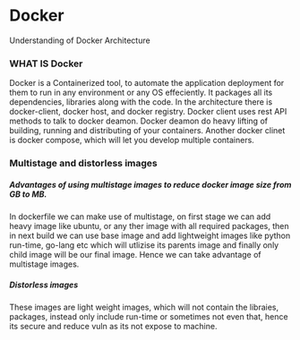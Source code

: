 # Docker
Understanding of Docker Architecture
### WHAT IS Docker
Docker is a Containerized tool, to automate the application deployment for them to run in any environment or any OS effeciently. It packages all its dependencies, libraries along with the code.
In the architecture there is docker-client, docker host, and docker registry. Docker client uses rest API methods to talk to docker deamon. Docker deamon do heavy lifting of building, running and distributing of your containers. Another docker clinet is docker compose, which will let you develop multiple containers.

### Multistage and distorless images

##### Advantages of using multistage images to reduce docker image size from GB to MB.
In dockerfile we can  make use of multistage, on first stage we can add heavy image like ubuntu, or any ther image with all  required packages, then in next build we can use base image and add lightweight images like python run-time, go-lang etc which will utlizise its parents image and finally only child image will be our final image. Hence we can take advantage of multistage images.
##### Distorless images
These images are light weight images, which will not contain the libraies, packages, instead only include run-time or sometimes not even that, hence its secure and reduce vuln as its not expose to machine.



